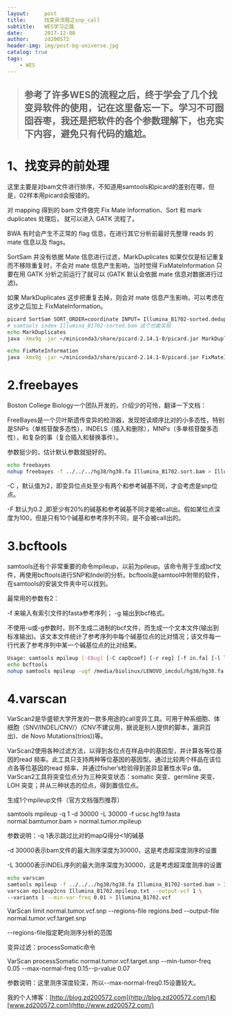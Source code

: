 ```yaml
---
layout:     post
title:      找变异流程之snp_call
subtitle:   WES学习之路
date:       2017-12-08
author:     zd200572
header-img: img/post-bg-universe.jpg
catalog: true
tags:
    - WES
---
```


> ## 参考了许多WES的流程之后，终于学会了几个找变异软件的使用，记在这里备忘一下。学习不可囫囵吞枣，我还是把软件的各个参数理解下，也充实下内容，避免只有代码的尴尬。

# 1、找变异的前处理

这里主要是对bam文件进行排序，不知道用samtools和picard的差别在哪，但是，02样本用picard会报错的。

对 mapping 得到的 bam 文件做完 Fix Mate Information、Sort 和 mark duplicates 处理后， 就可以进入 GATK 流程了。

 BWA 有时会产生不正常的 flag 信息，在进行其它分析前最好先整理 reads 的 mate 信息以及 flags。

SortSam 并没有依据 Mate 信息进行过滤，MarkDuplicates 如果仅仅是标记重复而不移除重复时，不会对 mate 信息产生影响，当时觉得 FixMateInformation 只要在用 GATK 分析之前运行了就可以 (GATK 默认会依据 mate 信息对数据进行过滤)。

如果 MarkDuplicates 这步把重复去掉，则会对 mate 信息产生影响，可以考虑在这步之后加上 FixMateInformation。

```sh
picard SortSam SORT_ORDER=coordinate INPUT= Illumina_B1702-sorted.dedup.add.bam OUTPUT= Illumina_B1702.add.sorted.bam
# samtools index Illumina_B1702-sorted.bam 这个也能实现
echo MarkDuplicates
java -Xmx9g -jar ~/miniconda3/share/picard-2.14.1-0/picard.jar MarkDuplicates CREATE_INDEX=true REMOVE_DUPLICATES=True ASSUME_SORTED=True VALIDATION_STRINGENCY=LENIENT METRICS_FILE=/dev/null INPUT=Illumina_B1702-sorted.bam OUTPUT=Illumina_B1702-sorted.dedup.bam TMP_DIR=/media/biolinux/LENOVO_imcdul/WEA/tmp

echo FixMateInformation
java -Xmx9g -jar ~/miniconda3/share/picard-2.14.1-0/picard.jar FixMateInformation SO=coordinate VALIDATION_STRINGENCY=LENIENT CREATE_INDEX=true INPUT=Illumina_B1702-sorted.bam OUTPUT=Illumina_B1702-sorted.mate.bam TMP_DIR=/media/biolinux/LENOVO_imcdul/WEA/tmp
```

# 2.freebayes

Boston College Biology一个团队开发的，介绍少的可怜，翻译一下文档：

FreeBayes是一个贝叶斯遗传变异的检测器，发现短读顺序比对的小多态性，特别是SNPs（单核苷酸多态性），INDELS（插入和删除），MNPs（多单核苷酸多态性），和复杂的事（复合插入和替换事件）。

参数挺少的，估计默认参数就挺好的。

```sh
echo freebayes
nohup freebayes -f ../../../hg38/hg38.fa Illumina_B1702.sort.bam > Illumina_B1702_freebayes.vcf &
```

-C ，默认值为2，即变异位点处至少有两个和参考碱基不同，才会考虑是snp位点。

-F 默认为0.2 ,即至少有20%的碱基和参考碱基不同才能被call出。假如某位点深度为100，但是只有10个碱基和参考序列不同，是不会被call出的。

# 3.bcftools

samtools还有个非常重要的命令mpileup，以前为pileup。该命令用于生成bcf文件，再使用bcftools进行SNP和Indel的分析。bcftools是samtool中附带的软件，在samtools的安装文件夹中可以找到。

最常用的参数有2：

 -f 来输入有索引文件的fasta参考序列； -g 输出到bcf格式。

不使用-u或-g参数时，则不生成二进制的bcf文件，而生成一个文本文件(输出到标准输出)。该文本文件统计了参考序列中每个碱基位点的比对情况；该文件每一行代表了参考序列中某一个碱基位点的比对结果。

```sh
Usage: samtools mpileup [-EBug] [-C capQcoef] [-r reg] [-f in.fa] [-l list] [-M capMapQ] [-Q minBaseQ] [-q minMapQ] in.bam [in2.bam [...]]
echo bcftools
nohup samtools mpileup -ugf /media/biolinux/LENOVO_imcdul/hg38/hg38.fa  Illumina_B1702-sorted.bam  |bcftools call -vmO z -o \ Illumina_B1702.bcftools.vcf.gz &
```

# 4.varscan

VarScan2是华盛顿大学开发的一款多用途的call变异工具。可用于种系细胞、体细胞（SNV/INDEL/CNV/）(CNV不建议用，据说是别人提供的脚本，漏洞百出)、de Novo Mutations(trios))等。

VarScan2使用各种过滤方法，以得到各位点在样品中的基因型，并计算各等位基因的read 频率。此工具只支持两种等位基因的基因型。通过比较两个样品在该位点各等位基因的read 频率，并通过fisher’s检验得到差异显著性水平p 值。VarScan2工具将突变位点分为三种突变状态：somatic 突变、germline 突变、LOH 突变；并从三种状态的位点，得到置信位点。

生成1个mpileup文件（官方文档强烈推荐）

samtools  mpileup -q 1  -d 30000  -L 30000 -f ucsc.hg19.fasta  normal.bamtumor.bam  >  normal.tumor.mpileup

 参数说明：-q 1表示跳过比对的mapQ得分<1的碱基

-d 30000表示bam文件的最大测序深度为30000，这是考虑超深度测序的设置

-L 30000表示INDEL序列的最大测序深度为30000，这是考虑超深度测序的设置

```sh
echo varscan
samtools mpileup -f ../../../hg38/hg38.fa Illumina_B1702-sorted.bam > Illumina_B1702.mpileup.txt
varscan mpileup2cns Illumina_B1702.mpileup.txt --output-vcf 1 \ 
--variants 1 --min-var-freq 0.01 > Illumina_B1702.vcf
```

VarScan limit  normal.tumor.vcf.snp  --regions-file  regions.bed  --output-file  normal.tumor.vcf.target.snp

--regions-file指定靶向测序分析的范围

变异过滤：processSomatic命令

VarScan processSomatic  normal.tumor.vcf.target.snp  --min-tumor-freq 0.05 --max-normal-freq 0.15--p-value 0.07

参数说明：这里测序深度较深，所以--max-normal-freq0.15设置较大。

我的个人博客：[http://blog.zd200572.com](http://blog.zd200572.com/)和[www.zd200572.com](http://www.zd200572.com/)